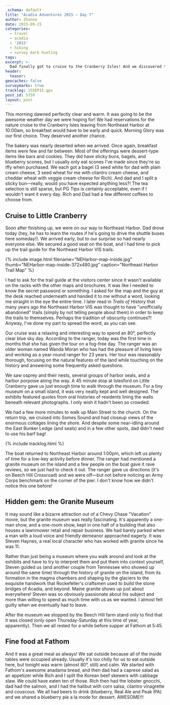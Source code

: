 ```yaml
---
_schema: default
title: "Acadia Adventures 2015 – Day 7"
author: Zhanna
date: 2015-09-15
categories:
  - travel
  - acadia
  - '2015'
  - hiking
  - survey mark hunting
tags:
excerpt: >-
  Dad finally got to cruise to the Cranberry Isles! And we discovered the Granite Museum.
header:
  teaser:
geocaches: false
surveymarks: true
tracklog: 15SEP15.gpx
post_id: 5759
layout: post                       
---
```


This morning dawned perfectly clear and warm. It was going to be the awesome weather day we were hoping for! We had reservations for the nature cruise to the Cranberry Isles leaving from Northeast Harbor at 10:00am, so breakfast would have to be early and quick. Morning Glory was our first choice. They deserved another chance. 

The bakery was nearly deserted when we arrived. Once again, breakfast items were few and far between. Most of the offerings were dessert-type items like bars and cookies. They did have sticky buns, bagels, and blueberry scones, but I usually only eat scones I've made since they're so iffy when purchased. We each got a bagel (3 seed white for dad with plain cream cheese, 3 seed wheat for me with cilantro cream cheese, and cheddar wheat with veggie cream cheese for Rich). And dad and I split a sticky bun—really, would you have expected anything less?! The tea selection is still sparse, but PG Tips is certainly acceptable, even if I wouldn't want it every day. Rich and Dad had a few different coffees to choose from.

## Cruise to Little Cranberry

Soon after finishing up, we were on our way to Northeast Harbor. Dad drove today (hey, he has to learn the routes if he's going to drive the shuttle buses here someday!). We arrived early, but to our surprise so had nearly everyone else. We secured a good seat on the boat, and I had time to pick up the trail guide for the Northeast Harbor VIS trails. 

{% include image.html filename="NEHarbor-map-inside.jpg" thumb="NEHarbor-map-inside-372x480.jpg" caption="Northeast Harbor Trail Map" %}

I had to ask for the trail guide at the visitors center since it wasn't available on the racks with the other maps and brochures. It was like I needed to know the secret password or something. I asked for the map and the guy at the desk reached underneath and handed it to me without a word, looking me straight in the eye the entire time. I later read in <cite>Trails of History</cite> that many years ago the Northeast Harbor VIS was thought to have "unofficially abandoned" trails (simply by not telling people about them) in order to keep the trails to themselves. Perhaps the tradition of obscurity continues?! Anyway, I've done my part to spread the word, as you can see. 

Our cruise was a relaxing and interesting way to spend an 80°, perfectly clear blue sky day. According to the ranger, today was the first time in months that she has given the tour on a fog-free day. The ranger was an older woman named Wanda Moran who has had the pleasure of living here and working as a year-round ranger for 23 years. Her tour was reasonably thorough, focusing on the natural features of the land while touching on the history and answering some frequently asked questions. 

We saw osprey and their nests, several groups of harbor seals, and a harbor porpoise along the way. A 45 minute stop at Islesford on Little Cranberry gave us just enough time to walk through the museum. For a tiny museum on a small island, it was very neatly kept and well designed. The exhibits featured quotes from oral histories of residents lining the walls beneath relevant photographs. I only wish it hadn't been so crowded. 

We had a few more minutes to walk up Main Street to the church. On the return trip, we cruised into Somes Sound and had closeup views of the enormous cottages lining the shore. And despite some near-idling around the East Bunker Ledge (and seals) and in a few other spots, dad didn't need to use his barf bag!

{% include tracklog.html %}

The boat returned to Northeast Harbor around 1:00pm, which left us plenty of time for a low-key activity before dinner. The ranger had mentioned a granite museum on the island and a few people on the boat gave it rave reviews, so we just had to check it out. The ranger gave us directions (it's on Beech Hill Crossroad) and we were off—but not before noticing an Army Corps benchmark on the corner of the pier. I don't know how we didn't notice this one before!

## Hidden gem: the Granite Museum

It may sound like a bizarre attraction out of a Chevy Chase "Vacation" movie, but the granite museum was really fascinating. It's apparently a one-man show, and a one-room show, kept in one half of a building that also houses a lawnmower retail and repair business.  We had barely parked when a man with a loud voice and friendly demeanor approached eagerly. It was Steven Haynes, a real local character who has worked with granite since he was 11. 

Rather than just being a museum where you walk around and look at the exhibits and have to try to interpret them and put them into context yourself, Steven guided us (and another couple from Tennessee who showed up around the same time) through the history of granite on the island, from its formation in the magma chambers and shaping by the glaciers to the exquisite handwork that Rockefeller's craftsmen used to build the stone bridges of Acadia, and beyond. Maine granite shows up just about everywhere! Steven was so obviously passionate about his subject and more than willing to spend as much time with us as we wanted. I almost felt guilty when we eventually had to leave.

After the museum we stopped by the Beech Hill farm stand only to find that it was closed (only open Thursday-Saturday at this time of year, apparently). Then we all rested for a while before supper at Fathom at 5:45. 

## Fine food at Fathom

And it was a great meal as always! We sat outside because all of the inside tables were occupied already. Usually it's too chilly for us to eat outside here, but tonight was warm (almost 80°, still) and calm. We started with Fathom's awesome anadama bread, and then dad had a caprese salad as an appetizer while Rich and I split the Korean beef skewers with cabbage slaw. We could have eaten ten of those. Rich then had the lobster gnocchi, dad had the salmon, and I had the halibut with corn salsa, cilantro vinagrette and couscous. We all had beers to drink (blueberry, Real Ale and Peak IPA) and we shared a blueberry pie a la mode for dessert. AWESOME!!!

